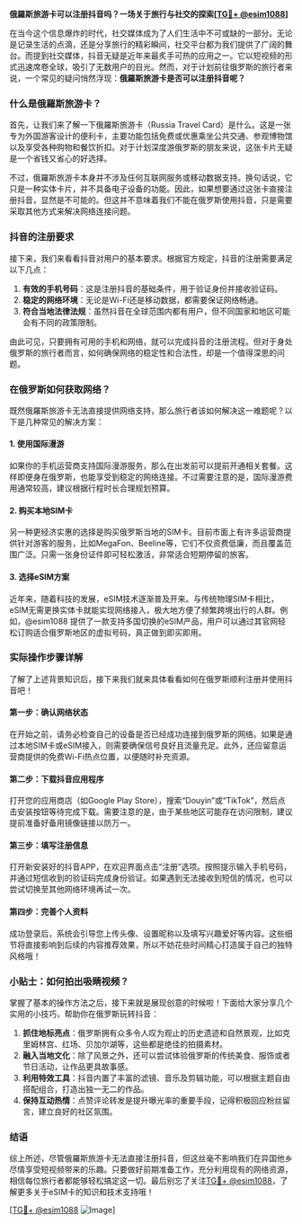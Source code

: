 **俄羅斯旅游卡可以注册抖音吗？一场关于旅行与社交的探索[[TG💪+ @esim1088](https://t.me/s/esim1088)]**

在当今这个信息爆炸的时代，社交媒体成为了人们生活中不可或缺的一部分。无论是记录生活的点滴，还是分享旅行的精彩瞬间，社交平台都为我们提供了广阔的舞台。而提到社交媒体，抖音无疑是近年来最炙手可热的应用之一。它以短视频的形式迅速席卷全球，吸引了无数用户的目光。然而，对于计划前往俄罗斯的旅行者来说，一个常见的疑问悄然浮现：**俄羅斯旅游卡是否可以注册抖音呢？**

### 什么是俄羅斯旅游卡？

首先，让我们来了解一下俄羅斯旅游卡（Russia Travel Card）是什么。这是一张专为外国游客设计的便利卡，主要功能包括免费或优惠乘坐公共交通、参观博物馆以及享受各种购物和餐饮折扣。对于计划深度游俄罗斯的朋友来说，这张卡片无疑是一个省钱又省心的好选择。

不过，俄羅斯旅游卡本身并不涉及任何互联网服务或移动数据支持。换句话说，它只是一种实体卡片，并不具备电子设备的功能。因此，如果想要通过这张卡直接注册抖音，显然是不可能的。但这并不意味着我们不能在俄罗斯使用抖音，只是需要采取其他方式来解决网络连接问题。

### 抖音的注册要求

接下来，我们来看看抖音对用户的基本要求。根据官方规定，抖音的注册需要满足以下几点：

1. **有效的手机号码**：这是注册抖音的基础条件，用于验证身份并接收验证码。
2. **稳定的网络环境**：无论是Wi-Fi还是移动数据，都需要保证网络畅通。
3. **符合当地法律法规**：虽然抖音在全球范围内都有用户，但不同国家和地区可能会有不同的政策限制。

由此可见，只要拥有可用的手机和网络，就可以完成抖音的注册流程。但对于身处俄罗斯的旅行者而言，如何确保网络的稳定性和合法性，却是一个值得深思的问题。

### 在俄罗斯如何获取网络？

既然俄羅斯旅游卡无法直接提供网络支持，那么旅行者该如何解决这一难题呢？以下是几种常见的解决方案：

#### 1. 使用国际漫游
如果你的手机运营商支持国际漫游服务，那么在出发前可以提前开通相关套餐。这样即便身在俄罗斯，也能享受到稳定的网络连接。不过需要注意的是，国际漫游费用通常较高，建议根据行程时长合理规划预算。

#### 2. 购买本地SIM卡
另一种更经济实惠的选择是购买俄罗斯当地的SIM卡。目前市面上有许多运营商提供针对游客的服务，比如MegaFon、Beeline等，它们不仅资费低廉，而且覆盖范围广泛。只需一张身份证件即可轻松激活，非常适合短期停留的旅客。

#### 3. 选择eSIM方案
近年来，随着科技的发展，eSIM技术逐渐普及开来。与传统物理SIM卡相比，eSIM无需更换实体卡就能实现网络接入，极大地方便了频繁跨境出行的人群。例如，@esim1088 提供了一款支持多国切换的eSIM产品，用户可以通过其官网轻松订购适合俄罗斯地区的虚拟号码，真正做到即买即用。

### 实际操作步骤详解

了解了上述背景知识后，接下来我们就来具体看看如何在俄罗斯顺利注册并使用抖音吧！

#### 第一步：确认网络状态
在开始之前，请务必检查自己的设备是否已经成功连接到俄罗斯的网络。如果是通过本地SIM卡或eSIM接入，则需要确保信号良好且流量充足。此外，还应留意运营商提供的免费Wi-Fi热点位置，以便随时补充资源。

#### 第二步：下载抖音应用程序
打开您的应用商店（如Google Play Store），搜索“Douyin”或“TikTok”，然后点击安装按钮等待完成下载。需要注意的是，由于某些地区可能存在访问限制，建议提前准备好备用镜像链接以防万一。

#### 第三步：填写注册信息
打开新安装好的抖音APP，在欢迎界面点击“注册”选项。按照提示输入手机号码，并通过短信收到的验证码完成身份验证。如果遇到无法接收到短信的情况，也可以尝试切换至其他网络环境再试一次。

#### 第四步：完善个人资料
成功登录后，系统会引导您上传头像、设置昵称以及填写兴趣爱好等内容。这些细节将直接影响到后续的内容推荐效果，所以不妨花些时间精心打造属于自己的独特风格哦！

### 小贴士：如何拍出吸睛视频？

掌握了基本的操作方法之后，接下来就是展现创意的时候啦！下面给大家分享几个实用的小技巧，帮助你在俄罗斯玩转抖音：

1. **抓住地标亮点**：俄罗斯拥有众多令人叹为观止的历史遗迹和自然景观，比如克里姆林宫、红场、贝加尔湖等，这些都是绝佳的拍摄素材。
2. **融入当地文化**：除了风景之外，还可以尝试体验俄罗斯的传统美食、服饰或者节日活动，让作品更具故事感。
3. **利用特效工具**：抖音内置了丰富的滤镜、音乐及剪辑功能，可以根据主题自由搭配组合，打造出独一无二的作品。
4. **保持互动热情**：点赞评论转发是提升曝光率的重要手段，记得积极回应粉丝留言，建立良好的社区氛围。

### 结语

综上所述，尽管俄羅斯旅游卡无法直接注册抖音，但这丝毫不影响我们在异国他乡尽情享受短视频带来的乐趣。只要做好前期准备工作，充分利用现有的网络资源，相信每位旅行者都能够轻松搞定这一切。最后别忘了关注[TG💪+ @esim1088](https://t.me/s/esim1088)，了解更多关于eSIM卡的知识和技术支持哦！

[[TG💪+ @esim1088](https://t.me/s/esim1088) ![Image](https://i.postimg.cc/4NQfJmqS/Snipaste-2025-05-13-00-14-12.png)]